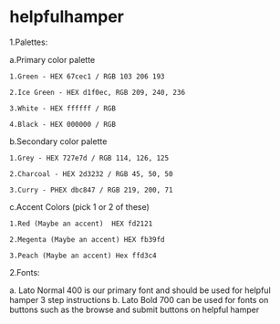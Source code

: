 # helpfulhamper

1.Palettes: 

  a.Primary color palette 

    1.Green - HEX 67cec1 / RGB 103 206 193 

    2.Ice Green - HEX d1f0ec, RGB 209, 240, 236

    3.White - HEX ffffff / RGB 

    4.Black - HEX 000000 / RGB 

  b.Secondary color palette

    1.Grey - HEX 727e7d / RGB 114, 126, 125 

    2.Charcoal - HEX 2d3232 / RGB 45, 50, 50 

    3.Curry - PHEX dbc847 / RGB 219, 200, 71

  c.Accent Colors (pick 1 or 2 of these)

    1.Red (Maybe an accent)  HEX fd2121

    2.Megenta (Maybe an accent) HEX fb39fd

    3.Peach (Maybe an accent) Hex ffd3c4

2.Fonts: 

  a. Lato Normal 400 is our primary font and should be used for helpful hamper 3 step instructions
  b. Lato Bold 700 can be used for fonts on buttons such as the browse and submit buttons on helpful hamper


  

  

